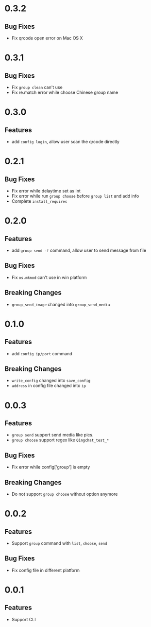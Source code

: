 # 0.3.2

## Bug Fixes

- Fix qrcode open error on Mac OS X

# 0.3.1

## Bug Fixes

- Fix `group clean` can't use
- Fix re.match error while choose Chinese group name

# 0.3.0

## Features

- add `config login`, allow user scan the qrcode directly

# 0.2.1

## Bug Fixes

- Fix error while delaytime set as Int
- Fix error while run `group choose` before `group list` and add info
- Complete `install_requires`

# 0.2.0

## Features

- add `group send -f` command, allow user to send message from file

## Bug Fixes

- Fix `os.mknod` can't use in win platform

## Breaking Changes

- `group_send_image` changed into `group_send_media`

# 0.1.0

## Features

- add `config ip/port` command

## Breaking Changes

- `write_config` changed into `save_config`
- `address` in config file changed into `ip`

# 0.0.3

## Features

- `group send` support send media like pics.
- `group choose` support regex like `Qingchat_test_*`

## Bug Fixes

- Fix error while config['group'] is empty

## Breaking Changes

- Do not support `group choose` without option anymore

# 0.0.2

## Features

- Support `group` command with `list`, `choose`, `send`

## Bug Fixes

- Fix config file in different platform

# 0.0.1

## Features

- Support CLI